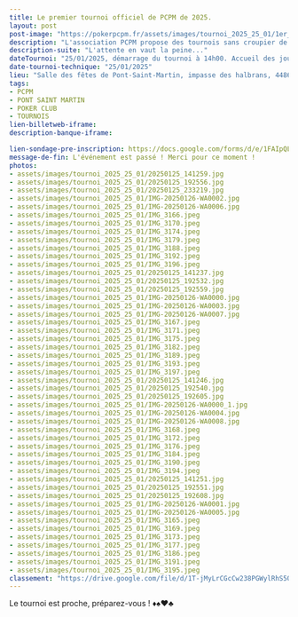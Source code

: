 ```yaml
---
title: Le premier tournoi officiel de PCPM de 2025.
layout: post
post-image: "https://pokerpcpm.fr/assets/images/tournoi_2025_25_01/1er_pcpm_st_martin.png"
description: "L'association PCPM propose des tournois sans croupier de poker Texas hold'em. Pour plus d'informations consultez nos règlements"
description-suite: "L'attente en vaut la peine..."
dateTournoi: "25/01/2025, démarrage du tournoi à 14h00. Accueil des joueurs à 13h."
date-tournoi-technique: "25/01/2025"
lieu: "Salle des fêtes de Pont-Saint-Martin, impasse des halbrans, 44860 Pont-Saint-Martin"
tags:
- PCPM
- PONT SAINT MARTIN
- POKER CLUB
- TOURNOIS
lien-billetweb-iframe: 
description-banque-iframe: 

lien-sondage-pre-inscription: https://docs.google.com/forms/d/e/1FAIpQLSedlzPRcT7EkOL-6SawexsfF7zSgi1wqgnmB99bZ5G4NsYKOA/viewform?embedded=true
message-de-fin: L'événement est passé ! Merci pour ce moment !
photos: 
- assets/images/tournoi_2025_25_01/20250125_141259.jpg
- assets/images/tournoi_2025_25_01/20250125_192556.jpg
- assets/images/tournoi_2025_25_01/20250125_233219.jpg
- assets/images/tournoi_2025_25_01/IMG-20250126-WA0002.jpg
- assets/images/tournoi_2025_25_01/IMG-20250126-WA0006.jpg
- assets/images/tournoi_2025_25_01/IMG_3166.jpeg
- assets/images/tournoi_2025_25_01/IMG_3170.jpeg
- assets/images/tournoi_2025_25_01/IMG_3174.jpeg
- assets/images/tournoi_2025_25_01/IMG_3179.jpeg
- assets/images/tournoi_2025_25_01/IMG_3188.jpeg
- assets/images/tournoi_2025_25_01/IMG_3192.jpeg
- assets/images/tournoi_2025_25_01/IMG_3196.jpeg
- assets/images/tournoi_2025_25_01/20250125_141237.jpg
- assets/images/tournoi_2025_25_01/20250125_192532.jpg
- assets/images/tournoi_2025_25_01/20250125_192559.jpg
- assets/images/tournoi_2025_25_01/IMG-20250126-WA0000.jpg
- assets/images/tournoi_2025_25_01/IMG-20250126-WA0003.jpg
- assets/images/tournoi_2025_25_01/IMG-20250126-WA0007.jpg
- assets/images/tournoi_2025_25_01/IMG_3167.jpeg
- assets/images/tournoi_2025_25_01/IMG_3171.jpeg
- assets/images/tournoi_2025_25_01/IMG_3175.jpeg
- assets/images/tournoi_2025_25_01/IMG_3182.jpeg
- assets/images/tournoi_2025_25_01/IMG_3189.jpeg
- assets/images/tournoi_2025_25_01/IMG_3193.jpeg
- assets/images/tournoi_2025_25_01/IMG_3197.jpeg
- assets/images/tournoi_2025_25_01/20250125_141246.jpg
- assets/images/tournoi_2025_25_01/20250125_192540.jpg
- assets/images/tournoi_2025_25_01/20250125_192605.jpg
- assets/images/tournoi_2025_25_01/IMG-20250126-WA0000_1.jpg
- assets/images/tournoi_2025_25_01/IMG-20250126-WA0004.jpg
- assets/images/tournoi_2025_25_01/IMG-20250126-WA0008.jpg
- assets/images/tournoi_2025_25_01/IMG_3168.jpeg
- assets/images/tournoi_2025_25_01/IMG_3172.jpeg
- assets/images/tournoi_2025_25_01/IMG_3176.jpeg
- assets/images/tournoi_2025_25_01/IMG_3184.jpeg
- assets/images/tournoi_2025_25_01/IMG_3190.jpeg
- assets/images/tournoi_2025_25_01/IMG_3194.jpeg
- assets/images/tournoi_2025_25_01/20250125_141251.jpg
- assets/images/tournoi_2025_25_01/20250125_192551.jpg
- assets/images/tournoi_2025_25_01/20250125_192608.jpg
- assets/images/tournoi_2025_25_01/IMG-20250126-WA0001.jpg
- assets/images/tournoi_2025_25_01/IMG-20250126-WA0005.jpg
- assets/images/tournoi_2025_25_01/IMG_3165.jpeg
- assets/images/tournoi_2025_25_01/IMG_3169.jpeg
- assets/images/tournoi_2025_25_01/IMG_3173.jpeg
- assets/images/tournoi_2025_25_01/IMG_3177.jpeg
- assets/images/tournoi_2025_25_01/IMG_3186.jpeg
- assets/images/tournoi_2025_25_01/IMG_3191.jpeg
- assets/images/tournoi_2025_25_01/IMG_3195.jpeg
classement: "https://drive.google.com/file/d/1T-jMyLrCGcCw238PGWylRhS5OqZwDYrg/preview"
---
```


Le tournoi est proche, préparez-vous ! ♦️♠️♥️♣️
